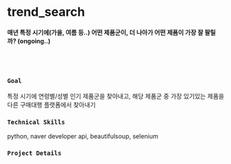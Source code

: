 # trend_search
#### 매년 특정 시기에(가을, 여름 등..) 어떤 제품군이, 더 나아가 어떤 제품이 가장 잘 팔릴까? (ongoing..)
<br/>
<br/>

### `Goal`
특정 시기에 연령별/성별 인기 제품군을 찾아내고,
해당 제품군 중 가장 있기있는 제품을 다른 구매대행 플랫폼에서 찾아내기
<br/>

### `Technical Skills`
python, naver developer api, beautifulsoup, selenium
<br/>

### `Project Details`
<br/>
